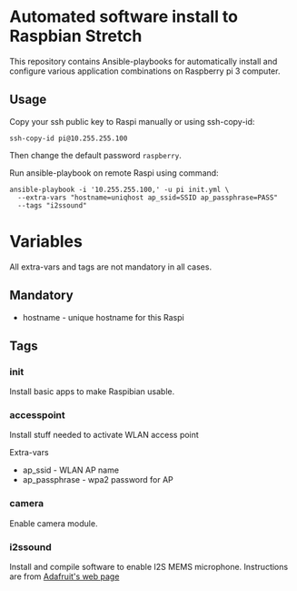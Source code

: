 # Automated software install to Raspbian Stretch

This repository contains Ansible-playbooks for automatically
install and configure various application combinations on
Raspberry pi 3 computer.

## Usage


Copy your ssh public key to Raspi manually or using ssh-copy-id:

`ssh-copy-id pi@10.255.255.100`

Then change the default password `raspberry`.

Run ansible-playbook on remote Raspi using command:

```
ansible-playbook -i '10.255.255.100,' -u pi init.yml \
  --extra-vars "hostname=uniqhost ap_ssid=SSID ap_passphrase=PASS"
  --tags "i2ssound"
```

# Variables

All extra-vars and tags are not mandatory in all cases.

## Mandatory
 * hostname - unique hostname for this Raspi

## Tags

### init
Install basic apps to make Raspibian usable.

### accesspoint
Install stuff needed to activate WLAN access point

Extra-vars
 * ap_ssid - WLAN AP name
 * ap_passphrase - wpa2 password for AP

### camera
Enable camera module.

### i2ssound
Install and compile software to enable I2S MEMS microphone.
Instructions are from [Adafruit's web page](https://learn.adafruit.com/adafruit-i2s-mems-microphone-breakout?view=all)
